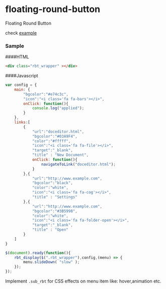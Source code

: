 # floating-round-button
Floating Round Button

check [example](https://naturalintelligence.github.io/floating-round-button/)
### Sample
####HTML
```HTML
<div class="rbt_wrapper" ></div>
```

####Javascript
```javascript
var config = {
    main: {
        "bgcolor":"#e74c3c",
        "icon":"<i class='fa fa-bars'></i>",
        onClick: function(){
            console.log("applied");
        }
    },
    links:[
        {
            "url":"doceditor.html",
            "bgcolor":"#03A9F4",
            "color":"#fffff",
            "icon":"<i class='fa fa-file'></i>",
            "target":"_blank",
            "title" : "New Document",
            onClick: function(){
                navigateToLink("doceditor.html");
            }
        },{
            "url":"http://www.example.com",
            "bgcolor":"black",
            "color":"white",
            "icon":"<i class='fa fa-cog'></i>",
            "title" : "Settings"
        },{
            "url":"http://www.example.com",
            "bgcolor":"#3B5998",
            "color":"white",
            "icon":"<i class='fa fa-folder-open'></i>",
            "target":"_blank",
            "title" : "Open"
        }
    ]
}

$(document).ready(function(){
    rbt_display($(".rbt_wrapper"),config,(menu) => {
        menu.slideDown( "slow" );
    });
});
```

Implement `.sub_rbt` for CSS effects on menu item like: hover,animation etc.
